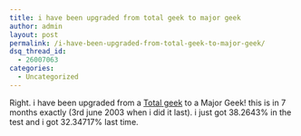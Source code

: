 ```yaml
---
title: i have been upgraded from total geek to major geek
author: admin
layout: post
permalink: /i-have-been-upgraded-from-total-geek-to-major-geek/
dsq_thread_id:
  - 26007063
categories:
  - Uncategorized
---
```

Right. i have been upgraded from a [Total geek][1] to a Major Geek! this is in 7 months exactly (3rd june 2003 when i did it last). i just got 38.2643% in the test and i got 32.34717% last time.

 [1]: http://blog.lotas-smartman.net/archives/000344.php
